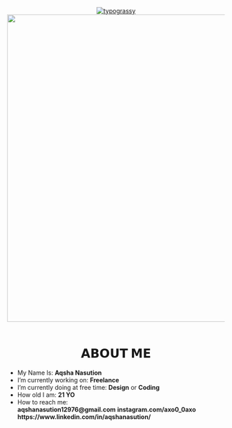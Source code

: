 <div align="center">
  <a href="https://github.com/kawarimidoll/typograssy">
    <img alt="typograssy" src="https://typograssy.deno.dev/api?text=AQSHA%20NASUTION&l0=none&l1=800080&bg=000000&frame=none&speed=100&comment=">
  </a>
</div>
<div align="center">
  <img width="710" height="auto" src="gojo-jujutsu-kaisen.gif">
</div>
<br>
<h1 align="center">𝗔𝗕𝗢𝗨𝗧 𝗠𝗘</h1>

<ul>
  <li> My Name Is: <b>Aqsha Nasution</b></li>
  <li> I’m currently working on: <b>Freelance</b></li>
  <li> I’m currently doing at free time: <b>Design</b> or <b>Coding</b></li>
  <li> How old I am: <b>21 YO</b></li>
  <li> How to reach me:</li>
    <b>aqshanasution12976@gmail.com</b>
    <b>instagram.com/axo0_0axo</b>
    <b>https://www.linkedin.com/in/aqshanasution/</b>
</ul>

